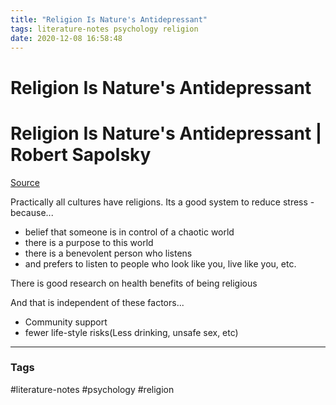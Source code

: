 ```yaml
---
title: "Religion Is Nature's Antidepressant"
tags: literature-notes psychology religion
date: 2020-12-08 16:58:48
---
```


# Religion Is Nature's Antidepressant

# Religion Is Nature's Antidepressant | Robert Sapolsky

[Source](https://www.youtube.com/watch?v=oldj11NEsc0)

Practically all cultures have religions. Its a good system to reduce stress - because...
- belief that someone is in control of a chaotic world 
- there is a purpose to this world
- there is a benevolent person who listens
- and prefers to listen to people who look like you, live like you, etc.

There is good research on health benefits of being religious

And that is independent of these factors...
- Community support
- fewer life-style risks(Less drinking, unsafe sex, etc)



---
### Tags
#literature-notes #psychology #religion
